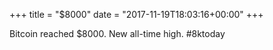 +++
title = "$8000"
date = "2017-11-19T18:03:16+00:00"
+++

Bitcoin reached $8000. New all-time high. #8ktoday
			